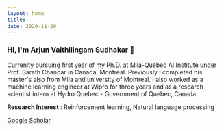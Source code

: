 ```yaml
---
layout: home
title: 
date: 2020-11-20 
---
```

### Hi, I'm Arjun Vaithilingam Sudhakar 👋
Currenlty pursuing first year of my Ph.D. at Mila-Quebec AI Institute under Prof. Sarath Chandar in Canada, Montreal. Previously I completed his master's also from Mila and university of Montreal. I also worked as a machine learning engineer at Wipro for three years and as a research scientist intern at Hydro Quebec - Government of Quebec, Canada

**Research Interest** : Reinforcement learning, Natural language processing
                                                                       
[Google Scholar](https://scholar.google.com/citations?user=Y7Z8o6sAAAAJ&hl=en)
